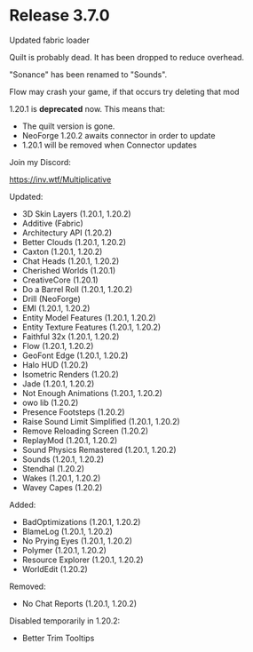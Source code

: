 # Release 3.7.0

Updated fabric loader

Quilt is probably dead. It has been dropped to reduce overhead.

"Sonance" has been renamed to "Sounds".

Flow may crash your game, if that occurs try deleting that mod

1.20.1 is **deprecated** now. This means that:
- The quilt version is gone.
- NeoForge 1.20.2 awaits connector in order to update
- 1.20.1 will be removed when Connector updates

Join my Discord:

https://inv.wtf/Multiplicative

Updated:
- 3D Skin Layers (1.20.1, 1.20.2)
- Additive (Fabric)
- Architectury API (1.20.2)
- Better Clouds (1.20.1, 1.20.2)
- Caxton (1.20.1, 1.20.2)
- Chat Heads (1.20.1, 1.20.2)
- Cherished Worlds (1.20.1)
- CreativeCore (1.20.1)
- Do a Barrel Roll (1.20.1, 1.20.2)
- Drill (NeoForge)
- EMI (1.20.1, 1.20.2)
- Entity Model Features (1.20.1, 1.20.2)
- Entity Texture Features (1.20.1, 1.20.2)
- Faithful 32x (1.20.1, 1.20.2)
- Flow (1.20.1, 1.20.2)
- GeoFont Edge (1.20.1, 1.20.2)
- Halo HUD (1.20.2)
- Isometric Renders (1.20.2)
- Jade (1.20.1, 1.20.2)
- Not Enough Animations (1.20.1, 1.20.2)
- owo lib (1.20.2)
- Presence Footsteps (1.20.2)
- Raise Sound Limit Simplified (1.20.1, 1.20.2)
- Remove Reloading Screen (1.20.2)
- ReplayMod (1.20.1, 1.20.2)
- Sound Physics Remastered (1.20.1, 1.20.2)
- Sounds (1.20.1, 1.20.2)
- Stendhal (1.20.2)
- Wakes (1.20.1, 1.20.2)
- Wavey Capes (1.20.2)

Added:
- BadOptimizations (1.20.1, 1.20.2)
- BlameLog (1.20.1, 1.20.2)
- No Prying Eyes (1.20.1, 1.20.2)
- Polymer (1.20.1, 1.20.2)
- Resource Explorer (1.20.1, 1.20.2)
- WorldEdit (1.20.2)

Removed:
- No Chat Reports (1.20.1, 1.20.2)

Disabled temporarily in 1.20.2:
- Better Trim Tooltips
